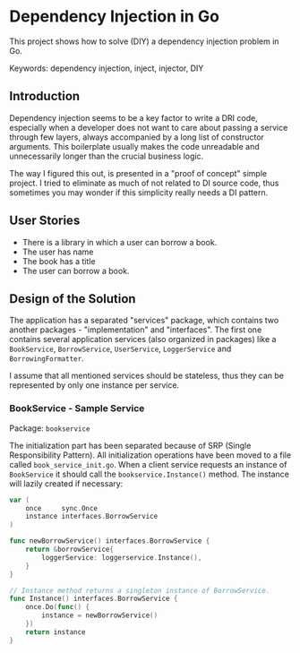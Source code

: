 # Dependency Injection in Go

This project shows how to solve (DIY) a dependency injection problem in Go.

Keywords: dependency injection, inject, injector, DIY

## Introduction

Dependency injection seems to be a key factor to write a DRI code, especially when a developer does not want to care about passing a service through few layers, always accompanied by a long list of constructor arguments. This boilerplate usually makes the code unreadable and unnecessarily longer than the crucial business logic.

The way I figured this out, is presented in a "proof of concept" simple project. I tried to eliminate as much of not related to DI source code, thus sometimes you may wonder if this simplicity really needs a DI pattern.

## User Stories

* There is a library in which a user can borrow a book.
* The user has name
* The book has a title
* The user can borrow a book.

## Design of the Solution

The application has a separated "services" package, which contains two another packages - "implementation" and "interfaces". The first one contains several application services (also organized in packages) like a `BookService`, `BorrowService`, `UserService`, `LoggerService` and `BorrowingFormatter`.

I assume that all mentioned services should be stateless, thus they can be represented by only one instance per service.

### BookService - Sample Service

Package: `bookservice`

The initialization part has been separated because of SRP (Single Responsibility Pattern). All initialization operations have been moved to a file called `book_service_init.go`. When a client service requests an instance of `BookService` it should call the `bookservice.Instance()` method. The instance will lazily created if necessary:

~~~ go
var (
	once     sync.Once
	instance interfaces.BorrowService
)

func newBorrowService() interfaces.BorrowService {
	return &borrowService{
		loggerService: loggerservice.Instance(),
	}
}

// Instance method returns a singleton instance of BorrowService.
func Instance() interfaces.BorrowService {
	once.Do(func() {
		instance = newBorrowService()
	})
	return instance
}
~~~

### 
